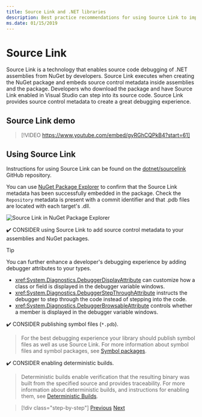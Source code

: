 ```yaml
---
title: Source Link and .NET libraries
description: Best practice recommendations for using Source Link to improve debugging for .NET libraries.
ms.date: 01/15/2019
---
```

# Source Link

Source Link is a technology that enables source code debugging of .NET assemblies from NuGet by developers. Source Link executes when creating the NuGet package and embeds source control metadata inside assemblies and the package. Developers who download the package and have Source Link enabled in Visual Studio can step into its source code. Source Link provides source control metadata to create a great debugging experience.

## Source Link demo

> [!VIDEO https://www.youtube.com/embed/gyRGhCQPkB4?start=61]

## Using Source Link

Instructions for using Source Link can be found on the [dotnet/sourcelink](https://github.com/dotnet/sourcelink/blob/master/README.md) GitHub repository.

You can use [NuGet Package Explorer](https://github.com/NuGetPackageExplorer/NuGetPackageExplorer) to confirm that the Source Link metadata has been successfully embedded in the package. Check the `Repository` metadata is present with a commit identifier and that .pdb files are located with each target's .dll.

![Source Link in NuGet Package Explorer](./media/sourcelink/nuget-package-explorer-sourcelink.png "Source Link in NuGet Package Explorer")

✔️ CONSIDER using Source Link to add source control metadata to your assemblies and NuGet packages.

> [!TIP]
> You can further enhance a developer's debugging experience by adding debugger attributes to your types.
>
> * <xref:System.Diagnostics.DebuggerDisplayAttribute> can customize how a class or field is displayed in the debugger variable windows.
> * <xref:System.Diagnostics.DebuggerStepThroughAttribute> instructs the debugger to step through the code instead of stepping into the code.
> * <xref:System.Diagnostics.DebuggerBrowsableAttribute> controls whether a member is displayed in the debugger variable windows.

✔️ CONSIDER publishing symbol files (`*.pdb`).

> For the best debugging experience your library should publish symbol files as well as use Source Link. For more information about symbol files and symbol packages, see [Symbol packages](./nuget.md#symbol-packages).

✔️ CONSIDER enabling deterministic builds.

> Deterministic builds enable verification that the resulting binary was built from the specified source and provides traceability. For more information about deterministic builds, and instructions for enabling them, see [Deterministic Builds](https://github.com/clairernovotny/DeterministicBuilds).

>[!div class="step-by-step"]
>[Previous](dependencies.md)
>[Next](publish-nuget-package.md)
